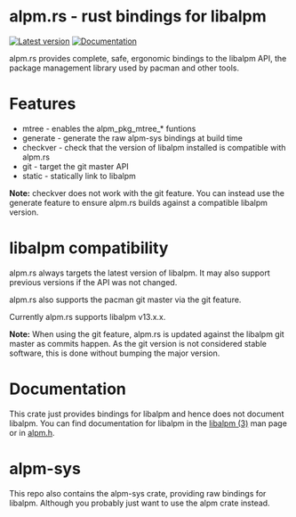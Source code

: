 #  alpm.rs - rust bindings for libalpm

[![Latest version](https://img.shields.io/crates/v/alpm.svg)](https://crates.io/crates/alpm)
[![Documentation](https://docs.rs/alpm/badge.svg)](https://docs.rs/alpm)

alpm.rs provides complete, safe, ergonomic bindings to the libalpm API,
the package management library used by pacman and other tools.

# Features

- mtree - enables the alpm_pkg_mtree_* funtions
- generate - generate the raw alpm-sys bindings at build time
- checkver - check that the version of libalpm installed is compatible with alpm.rs
- git - target the git master API
- static - statically link to libalpm


**Note:** checkver does not work with the git feature. You can instead use
the generate feature to ensure alpm.rs builds against a compatible libalpm version.

# libalpm compatibility

alpm.rs always targets the latest version of libalpm. It may also support
previous versions if the API was not changed.

alpm.rs also supports the pacman git master via the git feature.

Currently alpm.rs supports libalpm v13.x.x.

**Note:** When using the git feature, alpm.rs is updated against the libalpm git master
as commits happen. As the git version is not considered stable software, this is done
without bumping the major version.

# Documentation

This crate just provides bindings for libalpm and hence does not document libalpm.
You can find documentation for libalpm in the [libalpm (3)](https://man.archlinux.org/man/core/pacman/libalpm.3.en) man page or in [alpm.h](https://git.archlinux.org/pacman.git/tree/lib/libalpm/alpm.h).

# alpm-sys

This repo also contains the alpm-sys crate, providing raw bindings for libalpm.
Although you probably just want to use the alpm crate instead.
